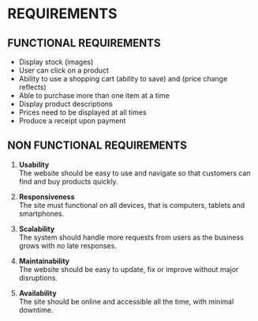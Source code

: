# REQUIREMENTS 

## FUNCTIONAL REQUIREMENTS

-  Display stock (images)
-  User can click on a product
-  Ability to use a shopping cart (ability to save) and (price change reflects)
-  Able to purchase more than one item at a time
-  Display product descriptions
-  Prices need to be displayed at all times
-  Produce a receipt upon payment

## NON FUNCTIONAL REQUIREMENTS  
1.  **Usability**  
    The website should be easy to use and navigate so that customers can find and buy products quickly.
    
3. **Responsiveness**  
   The site must functional on all devices, that is computers, tablets and smartphones.

3. **Scalability**    
   The system should handle more requests from users as the business grows with no late responses.
   
5. **Maintainability**  
   The website should be easy to update, fix or improve without major disruptions.
   
6. **Availability**  
   The site should be online and accessible all the time, with minimal downtime.


